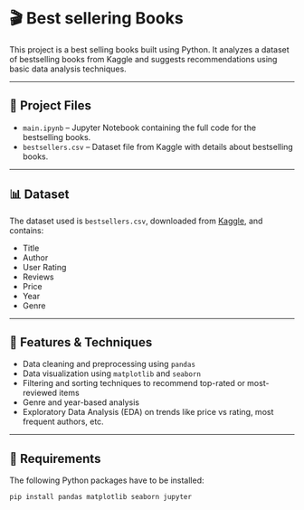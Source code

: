 # 🎬 Best sellering Books

This project is a best selling books built using Python. It analyzes a dataset of bestselling books from Kaggle and suggests recommendations using basic data analysis techniques.

---

## 📁 Project Files

- `main.ipynb` – Jupyter Notebook containing the full code for the bestselling books.
- `bestsellers.csv` – Dataset file from Kaggle with details about bestselling books.

---

## 📊 Dataset

The dataset used is `bestsellers.csv`, downloaded from [Kaggle](https://www.kaggle.com/), and contains:
- Title
- Author
- User Rating
- Reviews
- Price
- Year
- Genre

---

## 🧠 Features & Techniques

- Data cleaning and preprocessing using `pandas`
- Data visualization using `matplotlib` and `seaborn`
- Filtering and sorting techniques to recommend top-rated or most-reviewed items
- Genre and year-based analysis
- Exploratory Data Analysis (EDA) on trends like price vs rating, most frequent authors, etc.

---

## 🔧 Requirements

The following Python packages have to be installed:

```bash
pip install pandas matplotlib seaborn jupyter
